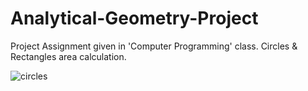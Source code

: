 # Analytical-Geometry-Project
Project Assignment given in 'Computer Programming' class. Circles & Rectangles area calculation. 

![circles](https://github.com/sefasarac/Analytical-Geometry-Project/assets/70567964/f03f6f5c-57b4-428b-9ab5-580fcade039d)

